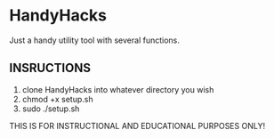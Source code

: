 # HandyHacks
Just a handy utility tool with several functions.

INSRUCTIONS
-------------------------------------------------
1. clone HandyHacks into whatever directory you wish
2. chmod +x setup.sh
3. sudo ./setup.sh

THIS IS FOR INSTRUCTIONAL AND EDUCATIONAL PURPOSES ONLY!
